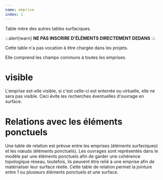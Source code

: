 ```yaml
---
name: emprise
index: 1
---
```


Table mère des autres tables surfaciques.

:::alert{warn}
**NE PAS INSCRIRE D’ÉLÉMENTS DIRECTEMENT DEDANS**
:::

Cette table n'a pas vocation à être chargée dans les projets.

Elle comprend les champs communs à toutes les emprises.

# visible

L'emprise est-elle visible, si c'est celle-ci est enterrée ou virtuelle, elle ne sera pas visible. Ceci évite les recherches éventuelles d'ouvrage en surface.

# Relations avec les éléments ponctuels

Une table de relation est prévue entre les emprises (éléments surfaciques) et les nœuds (éléments ponctuels). Les ouvrages sont représentés dans le modèle par une éléments ponctuels afin de garder une cohérence topologique réseau, toutefois, ils peuvent être relié à une emprise afin de matérialiser leur surface réelle. Cette table de relation permet la jointure entre 1 ou plusieurs éléments ponctuels et une surface.
